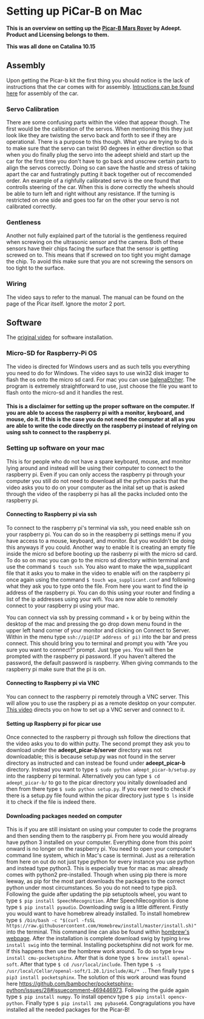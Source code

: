 # Setting up PiCar-B on Mac

**This is an overview on setting up the [Picar-B Mars Rover](https://www.adeept.com/adeept-mars-rover-picar-b-wifi-smart-robot-car-kit-for-raspberry-pi-4-3-model-b-b-2b-speech-recognition-opencv-target-tracking-stem-kit_p0117_s0030.html) by Adeept. Product and Licensing belongs to them.**

**This was all done on Catalina 10.15**


## Assembly

Upon getting the Picar-b kit the first thing you should notice is the lack of instructions that the car comes with for assembly. [Intructions can be found here](https://www.youtube.com/watch?v=rej4IVRftw0&list=PL_4i_XWwRYF8btqCxPPAe39CTEdKnOouk&index=2) for assembly of the car. 

### Servo Calibration
There are some confusing parts within the video that appear though. The first would be the calibration of the servos. When mentioning this they just look like they are twisting the servo back and forth to see if they are operational. There is a purpose to this though. What you are trying to do is to make sure that the servo can twist 90 degrees in either direction so that when you do finally plug the servo into the adeept shield and start up the car for the first time you don't have to go back and unscrew certain parts to align the servos correctly. Doing so can save the hastle and stress of taking apart the car and fustratingly putting it back together out of reccomended order. An example of a righfully calibrated servo is the one found that controlls steering of the car. When this is done correctly the wheels should be able to turn left and right without any resistance. If the turning is restricted on one side and goes too far on the other your servo is not calibrated correctly.

### Gentleness
Another not fully explained part of the tutorial is the gentleness required when screwing on the ultrasonic sensor and the camera. Both of these sensors have their chips facing the surface that the sensor is getting screwed on to. This means that if screwed on too tight you might damage the chip. To avoid this make sure that you are not screwing the sensors on too tight to the surface.

### Wiring
The video says to refer to the manual. The manual can be found on the page of the Picar itself. Ignore the motor 2 port.

## Software

The [original video](https://www.youtube.com/watch?v=BABIi4LhFlM&list=PL_4i_XWwRYF8btqCxPPAe39CTEdKnOouk&index=1) for software installation.

### Micro-SD for Raspberry-Pi OS
The video is directed for Windows users and as such tells you everything you need to do for Windows. The video says to use win32 disk imager to flash the os onto the micro sd card. For mac you can use [balenaEtcher](https://www.balena.io/etcher/). The program is extremely straightforward to use, just choose the file you want to flash onto the micro-sd and it handles the rest.

#### **This is a disclaimer for setting up the proper software on the computer. If you are able to access the raspberry pi with a monitor, keyboard, and mouse, do it. If this is the case you do not need the computer at all as you are able to write the code directly on the raspberry pi instead of relying on using ssh to connect to the raspberry pi.**

### Setting up software on your mac
This is for people who do not have a spare keyboard, mouse, and monitor lying around and instead will be using their computer to connect to the raspberry pi. Even if you can only access the raspberry pi through your computer you still do not need to download all the python packs that the video asks you to do on your computer as the inital set up that is asked through the video of the raspberry pi has all the packs included onto the raspberry pi. 

#### Connecting to Raspberry pi via ssh
To connect to the raspberry pi's terminal via ssh, you need enable ssh on your raspberry pi. You can do so in the reaspberry pi settings menu if you have access to a mouse, keyboard, and monitor. But you wouldn't be doing this anyways if you could. Another way to enable it is creating an empty file inside the micro sd before booting up the rasberry pi with the micro sd card. To do so on mac you can go to the micro sd directory within terminal and use the command `$ touch ssh`. You also want to make the wpa_supplicant file that it asks you to make in the video to enable wifi on the raspberry pi once again using the command `$ touch wpa_supplicant.conf` and following what they ask you to type onto the file. From here you want to find the ip address of the raspberry pi. You can do this using your router and finding a list of the ip addresses using your wifi. You are now able to remotely connect to your raspberry pi using your mac. 

You can connect via ssh by pressing command + k or by being within the desktop of the mac and pressing the go drop down menu found in the upper left hand corner of your monitor and clicking on Connect to Server. Within in the menu type `ssh://pi@(IP address of pi)` into the bar and press connect. This should bring you to terminal and prompt you with "Are you sure you want to connect?" prompt. Just type `yes`. You will then be prompted with the raspberry pi password. If you haven't altered the password, the default password is raspberry. When giving commands to the raspberry pi make sure that the pi is on.

#### Connecting to Raspberry pi via VNC
You can connect to the raspberry pi remotely through a VNC server. This will allow you to use the raspbery pi as a remote desktop on your computer. [This video](https://www.youtube.com/watch?v=Oj_6SMktlso) directs you on how to set up a VNC server and connect to it.

#### Setting up Raspberry pi for picar use
Once connected to the raspberry pi through ssh follow the directions that the video asks you to do within putty. The second prompt they ask you to download under the **adeept_picar-b/server** directory was not downloadable; this is because setup.py was not found in the server directory as instructed and can instead be found under **adeept_picar-b** directory. Instead you want to type `$ sudo python adeept_picar-b/setup.py` into the raspberry pi terminal. Alternatively you can type `$ cd adeept_picar-b/` to go to the picar directory you initally downloaded and then from there type `$ sudo python setup.py`. If you ever need to check if there is a setup.py file found within the picar directory just type `$ ls` inside it to check if the file is indeed there.

#### Downloading packages needed on computer
This is if you are still insistant on using your computer to code the programs and then sending them to the raspberry pi. From here you would already have python 3 installed on your computer. Everything done from this point onward is no longer on the raspberry pi. You need to open your computer's command line system, which in Mac's case is terminal. Just as a reiteration from here on out do not just type python for every instance you use python and instead type python3. This is especially true for mac as mac already comes with python2 pre-installed. Though when using pip there is more leeway, as pip for the most part downloads the packages to the correct python under most circumstances. So you do not need to type pip3. Following the guide after updating the pip setuptools wheel, you want to type `$ pip install SpeechRecognition`. After SpeechRecognition is done type `$ pip install pyaudio`. Downloading swig is a little different. Firstly you would want to have homebrew already installed. To install homebrew type `$ /bin/bash -c "$(curl -fsSL https://raw.githubusercontent.com/Homebrew/install/master/install.sh)"` into the terminal. This command line can also be found within [hombrew's webpage](https://brew.sh/). After the installation is complete download swig by typing `brew install swig` into the terminal. Installing pocketsphinx did not work for me. If this happens then use the hombrew work around. To do so type `brew install cmu-pocketsphinx`. After that is done type `$ brew install openal-soft`. After that type `$ cd /usr/local/include`. Then type `$ -s /usr/local/Cellar/openal-soft/1.20.1/include/AL/* .`. Then finally type `$ pip3 install pocketsphinx`. The solution of this work around was found here https://github.com/bambocher/pocketsphinx-python/issues/28#issuecomment-469446973. Following the guide again type `$ pip install numpy`. To install opencv type `$ pip install opencv-python`. Finally type `$ pip install zmq pybase64`. Congragulations you have installed all the needed packages for the Picar-B!
